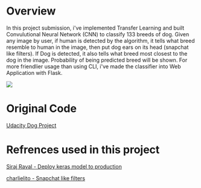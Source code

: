 # Overview

In this project submission, i've implemented Transfer Learning and built Convulutional Neural Network (CNN) to classify 133 breeds of dog. Given any image by user, if human is detected by the algorithm, it tells what breed resemble to human in the image, then put dog ears on its head (snapchat like filters). If Dog is detected, it also tells what breed most closest to the dog in the image. Probability of being predicted breed will be shown. For more friendlier usage than using CLI, i've made the classifier into Web Application with Flask.  

<img src=http://oi66.tinypic.com/2d2h9o2.jpg>

# Original Code
<a href=https://github.com/udacity/dog-project>Udacity Dog Project</a>

# Refrences used in this project
<a href=https://github.com/udacity/dog-project> Siraj Raval - Deploy keras model to production</a>

<a href=https://github.com/charlielito/snapchat-filters-opencv> charlielito - Snapchat like filters </a>
